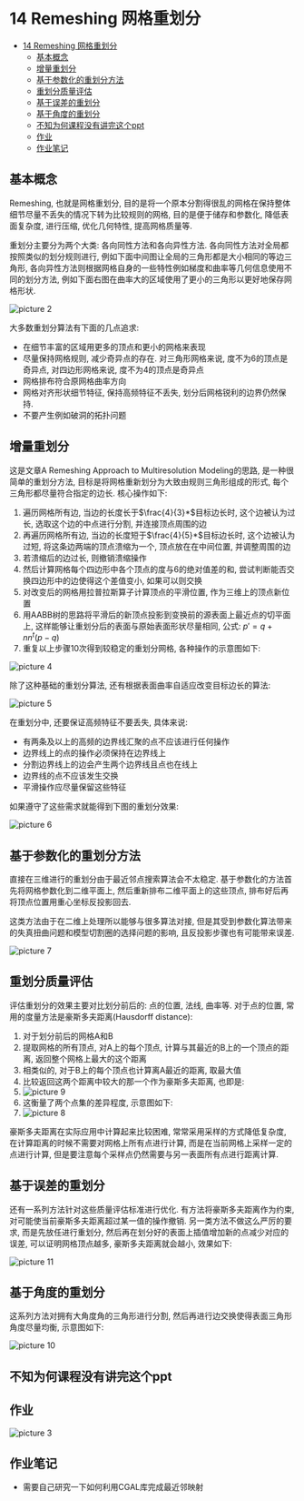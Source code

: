 # 14 Remeshing 网格重划分

- [14 Remeshing 网格重划分](#14-remeshing-网格重划分)
  - [基本概念](#基本概念)
  - [增量重划分](#增量重划分)
  - [基于参数化的重划分方法](#基于参数化的重划分方法)
  - [重划分质量评估](#重划分质量评估)
  - [基于误差的重划分](#基于误差的重划分)
  - [基于角度的重划分](#基于角度的重划分)
  - [不知为何课程没有讲完这个ppt](#不知为何课程没有讲完这个ppt)
  - [作业](#作业)
  - [作业笔记](#作业笔记)

## 基本概念

Remeshing, 也就是网格重划分, 目的是将一个原本分割得很乱的网格在保持整体细节尽量不丢失的情况下转为比较规则的网格, 目的是便于储存和参数化, 降低表面复杂度, 进行压缩, 优化几何特性, 提高网格质量等.

重划分主要分为两个大类: 各向同性方法和各向异性方法. 各向同性方法对全局都按照类似的划分规则进行, 例如下面中间图让全局的三角形都是大小相同的等边三角形, 各向异性方法则根据网格自身的一些特性例如梯度和曲率等几何信息使用不同的划分方法, 例如下面右图在曲率大的区域使用了更小的三角形以更好地保存网格形状.

![picture 2](Media/3ba97f7dadbb759ec50d2723cdd764917fc12435e9107e2377a46e2ee13beb99.png)  

大多数重划分算法有下面的几点追求:

- 在细节丰富的区域用更多的顶点和更小的网格来表现
- 尽量保持网格规则, 减少奇异点的存在. 对三角形网格来说, 度不为6的顶点是奇异点, 对四边形网格来说, 度不为4的顶点是奇异点
- 网格排布符合原网格曲率方向
- 网格对齐形状细节特征, 保持高频特征不丢失, 划分后网格锐利的边界仍然保持. 
- 不要产生例如破洞的拓扑问题

## 增量重划分

这是文章A Remeshing Approach to Multiresolution Modeling的思路, 是一种很简单的重划分方法, 目标是将网格重新划分为大致由规则三角形组成的形式, 每个三角形都尽量符合指定的边长. 核心操作如下:

1. 遍历网格所有边, 当边的长度长于$\frac{4}{3}*$目标边长时, 这个边被认为过长, 选取这个边的中点进行分割, 并连接顶点周围的边
2. 再遍历网格所有边, 当边的长度短于$\frac{4}{5}*$目标边长时, 这个边被认为过短, 将这条边两端的顶点溃缩为一个, 顶点放在在中间位置, 并调整周围的边
3. 若溃缩后的边过长, 则撤销溃缩操作
4. 然后计算网格每个四边形中各个顶点的度与6的绝对值差的和, 尝试判断能否交换四边形中的边使得这个差值变小, 如果可以则交换
5. 对改变后的网格用拉普拉斯算子计算顶点的平滑位置, 作为三维上的顶点新位置
6. 用AABB树的思路将平滑后的新顶点投影到变换前的源表面上最近点的切平面上, 这样能够让重划分后的表面与原始表面形状尽量相同, 公式: $p'=q+nn^t(p-q)$
7. 重复以上步骤10次得到较稳定的重划分网格, 各种操作的示意图如下:

![picture 4](Media/710e19388f7ec1a60c25f27f143bc036845d47ab620477086afb0974407917ad.png)  

除了这种基础的重划分算法, 还有根据表面曲率自适应改变目标边长的算法:

![picture 5](Media/4283dd531c5ab1cff87b38a134845bb3ccde875cea77cc159973ea59a627805d.png)  

在重划分中, 还要保证高频特征不要丢失, 具体来说:

- 有两条及以上的高频的边界线汇聚的点不应该进行任何操作
- 边界线上的点的操作必须保持在边界线上
- 分割边界线上的边会产生两个边界线且点也在线上
- 边界线的点不应该发生交换
- 平滑操作应尽量保留这些特征

如果遵守了这些需求就能得到下图的重划分效果:

![picture 6](Media/fc2d1dadc29874474c903ba8febb8e6446d84aa5e807c386657e2f0733a7638f.png)  

## 基于参数化的重划分方法

直接在三维进行的重划分由于最近邻点搜索算法会不太稳定. 基于参数化的方法首先将网格参数化到二维平面上, 然后重新排布二维平面上的这些顶点, 排布好后再将顶点位置用重心坐标反投影回去.

这类方法由于在二维上处理所以能够与很多算法对接, 但是其受到参数化算法带来的失真扭曲问题和模型切割圈的选择问题的影响, 且反投影步骤也有可能带来误差.

![picture 7](Media/a12bb95e5156f85e2dc89adfec71f2ae2f38ef588d10bf7fe261e90f48de4843.png)  

## 重划分质量评估

评估重划分的效果主要对比划分前后的: 点的位置, 法线, 曲率等. 对于点的位置, 常用的度量方法是豪斯多夫距离(Hausdorff distance):

1. 对于划分前后的网格A和B
2. 提取网格的所有顶点, 对A上的每个顶点, 计算与其最近的B上的一个顶点的距离, 返回整个网格上最大的这个距离
3. 相类似的, 对于B上的每个顶点也计算离A最近的距离, 取最大值
4. 比较返回这两个距离中较大的那一个作为豪斯多夫距离, 也即是:
5. ![picture 9](Media/55ee1dbc378f14c4a824f4fefaa3c60909035e677cc4bfe6cf1814d3e6ed9025.png)  
6. 这衡量了两个点集的差异程度, 示意图如下:
7. ![picture 8](Media/fea46d8a6fa18d437414bf0308e89dffdcc08ec8ad0f3a0c661b15c49b1890e7.png)  

豪斯多夫距离在实际应用中计算起来比较困难, 常常采用采样的方式降低复杂度, 在计算距离的时候不需要对网格上所有点进行计算, 而是在当前网格上采样一定的点进行计算, 但是要注意每个采样点仍然需要与另一表面所有点进行距离计算.

## 基于误差的重划分

还有一系列方法针对这些质量评估标准进行优化. 有方法将豪斯多夫距离作为约束, 对可能使当前豪斯多夫距离超过某一值的操作撤销. 另一类方法不做这么严厉的要求, 而是先放任进行重划分, 然后再在划分好的表面上插值增加新的点减少对应的误差, 可以证明网格顶点越多, 豪斯多夫距离就会越小, 效果如下:

![picture 11](Media/cfdfb62677adcc23100bd8aff6d0fe51f1b7116b79c95cbf6e07b9b6bee689d2.png)  

## 基于角度的重划分

这系列方法对拥有大角度角的三角形进行分割, 然后再进行边交换使得表面三角形角度尽量均衡, 示意图如下:

![picture 10](Media/ba99fa86d491155361a2f97c3a7a5044b12703c4402f883776bbb80304f8d627.png)  


## 不知为何课程没有讲完这个ppt

## 作业

![picture 3](Media/983e5ce3aab8bbc4d336a5c9e6baf964ce4d984bdd0e6ff96b92a1035ea1532e.png)  

## 作业笔记

- 需要自己研究一下如何利用CGAL库完成最近邻映射